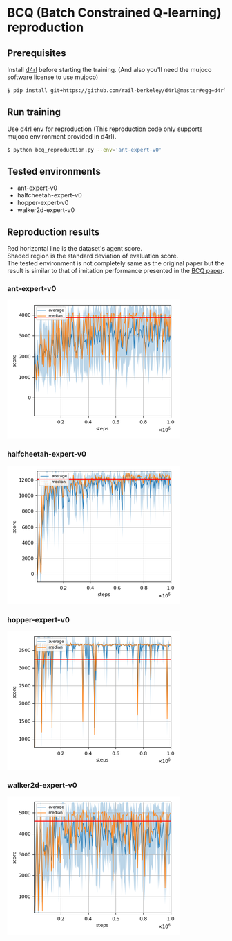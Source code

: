 # BCQ (Batch Constrained Q-learning) reproduction

## Prerequisites

Install [d4rl](https://github.com/rail-berkeley/d4rl) before starting the training. (And also you'll need the mujoco software license to use mujoco)

```sh
$ pip install git+https://github.com/rail-berkeley/d4rl@master#egg=d4rl
```

## Run training

Use d4rl env for reproduction (This reproduction code only supports mujoco environment provided in d4rl).

```sh
$ python bcq_reproduction.py --env='ant-expert-v0'
```

## Tested environments

- ant-expert-v0
- halfcheetah-expert-v0
- hopper-expert-v0
- walker2d-expert-v0

## Reproduction results

Red horizontal line is the dataset's agent score. </br>
Shaded region is the standard deviation of evaluation score. </br>
The tested environment is not completely same as the original paper but the result is similar to that of imitation performance presented in the [BCQ paper](https://arxiv.org/pdf/1812.02900.pdf).

### ant-expert-v0

![ant-expert-v0 Result](reproduction_results/ant-expert-v0_results/result.png)

### halfcheetah-expert-v0

![HalfCheetah-expert-v0 Result](reproduction_results/halfcheetah-expert-v0_results/result.png)

### hopper-expert-v0

![hopper-expert-v0 Result](reproduction_results/hopper-expert-v0_results/result.png)

### walker2d-expert-v0

![walker2d-expert-v0 Result](reproduction_results/walker2d-expert-v0_results/result.png)
